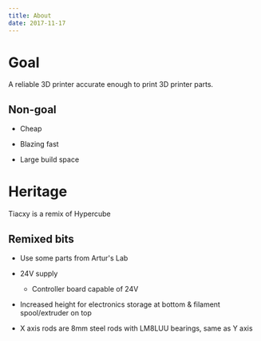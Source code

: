 ```yaml
---
title: About
date: 2017-11-17
---
```


# Goal

A reliable 3D printer accurate enough to print 3D printer parts.

## Non-goal

* Cheap

* Blazing fast

* Large build space

# Heritage

Tiacxy is a remix of Hypercube

## Remixed bits

* Use some parts from Artur's Lab

* 24V supply

  * Controller board capable of 24V

* Increased height for electronics storage at bottom & filament spool/extruder on top

* X axis rods are 8mm steel rods with LM8LUU bearings, same as Y axis

